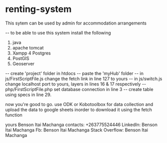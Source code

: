 # renting-system
This sytem can be used by admin for accommodation arrangements

-- to be able to use this system install the following
1. java
2. apache tomcat
3. Xampp
4  Postgres
5. PostGIS
6. Geoserver

-- create 'project' folder in htdocs
-- paste the 'myHub' folder
-- in js/FirstScriptFile.js change the fetch link in line 127 to yours
-- in js/switch.js change localhost port to yours, layers in lines 16 & 17 respectively
-- php/FirstScriptFile.php set database connection in line 3
-- create table using specs in line 29.

now you're good to go. use ODK or Kobotoolbox for data collection and upload the data to google sheets inorder to download it using the fetch function

yours Benson Itai Machanga
contacts: +263775524446
LinkedIn: Benson Itai Machanga
Fb: Benson Itai Machanga
Stack Overflow: Benson Itai Machanga

